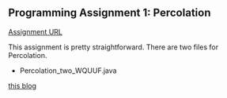 ## Programming Assignment 1: Percolation
[Assignment URL](https://class.coursera.org/algs4partI-010/assignment/view?assignment_id=1)

This assignment is pretty straightforward.
There are two files for Percolation.
* Percolation_two_WQUUF.java

[this blog](http://www.sigmainfy.com/blog/avoid-backwash-in-percolation.html)
